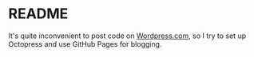 README
======

It's quite inconvenient to post code on [Wordpress.com](www.wordpress.com), so I try to set up Octopress and use GitHub Pages for blogging.
